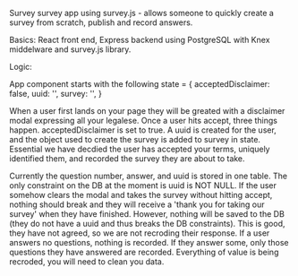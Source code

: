 Survey
survey app using survey.js - allows someone to quickly create a survey from scratch, publish and record answers.

Basics: React front end, Express backend using PostgreSQL with Knex middelware and survey.js library.

Logic:

App component starts with the following state = { acceptedDisclaimer: false, uuid: '', survey: '', }

When a user first lands on your page they will be greated with a disclaimer modal expressing all your legalese. Once a user hits accept, three things happen. acceptedDisclaimer is set to true. A uuid is created for the user, and the object used to create the survey is added to survey in state. Essential we have decdied the user has accepted your terms, uniquely identified them, and recorded the survey they are about to take.

Currently the question number, answer, and uuid is stored in one table. The only constraint on the DB at the moment is uuid is NOT NULL. If the user somehow clears the modal and takes the survey without hitting accept, nothing should break and they will receive a 'thank you for taking our survey' when they have finished. However, nothing will be saved to the DB (they do not have a uuid and thus breaks the DB constraints). This is good, they have not agreed, so we are not recroding their response. If a user answers no questions, nothing is recorded. If they answer some, only those questions they have answered are recorded. Everything of value is being recroded, you will need to clean you data.